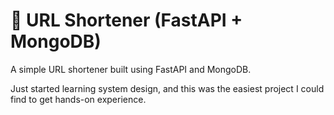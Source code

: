 # 🔗 URL Shortener (FastAPI + MongoDB)

A simple URL shortener built using FastAPI and MongoDB.

Just started learning system design, and this was the easiest project I could find to get hands-on experience.

